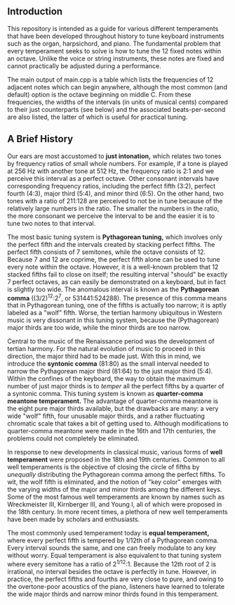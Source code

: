 ## Introduction

This repository is intended as a guide for various different temperaments that have been developed throughout history to tune keyboard instruments such as the organ, harpsichord, and piano. The fundamental problem that every temperament seeks to solve is how to tune the 12 fixed notes within an octave. Unlike the voice or string instruments, these notes are fixed and cannot practically be adjusted during a performance.

The main output of main.cpp is a table which lists the frequencies of 12 adjacent notes which can begin anywhere, although the most common (and default) option is the octave beginning on middle C. From these frequencies, the widths of the intervals (in units of musical cents) compared to their just counterparts (see below) and the associated beats-per-second are also listed, the latter of which is useful for practical tuning.

## A Brief History

Our ears are most accustomed to **just intonation,** which relates two tones by frequency ratios of small whole numbers. For example, if a tone is played at 256 Hz with another tone at 512 Hz, the frequency ratio is 2:1 and we perceive this interval as a perfect octave. Other consonant intervals have corresponding frequency ratios, including the perfect fifth (3:2), perfect fourth (4:3), major third (5:4), and minor third (6:5). On the other hand, two tones with a ratio of 211:128 are perceived to not be in tune because of the relatively large numbers in the ratio. The smaller the numbers in the ratio, the more consonant we perceive the interval to be and the easier it is to tune two notes to that interval.

The most basic tuning system is **Pythagorean tuning,** which involves only the perfect fifth and the intervals created by stacking perfect fifths. The perfect fifth consists of 7 semitones, while the octave consists of 12. Because 7 and 12 are coprime, the perfect fifth alone can be used to tune every note within the octave. However, it is a well-known problem that 12 stacked fifths fail to close on itself; the resulting interval "should" be exactly 7 perfect octaves, as can easily be demonstrated on a keyboard, but in fact is slightly too wide. The anomalous interval is known as the **Pythagorean comma** ((3/2)<sup>12</sup>:2<sup>7</sup>, or 531441:524288). The presence of this comma means that in Pythagorean tuning, one of the fifths is actually too narrow; it is aptly labeled as a "wolf" fifth. Worse, the tertian harmony ubiquitous in Western music is very dissonant in this tuning system, because the (Pythagorean) major thirds are too wide, while the minor thirds are too narrow.

Central to the music of the Renaissance period was the development of tertian harmony. For the natural evolution of music to proceed in this direction, the major third had to be made just. With this in mind, we introduce the **syntonic comma** (81:80) as the small interval needed to narrow the Pythagorean major third (81:64) to the just major third (5:4). Within the confines of the keyboard, the way to obtain the maximum number of just major thirds is to *temper* all the perfect fifths by a quarter of a syntonic comma. This tuning system is known as **quarter-comma meantone temperament.** The advantage of quarter-comma meantone is the eight pure major thirds available, but the drawbacks are many: a very wide "wolf" fifth, four unusable major thirds, and a rather fluctuating chromatic scale that takes a bit of getting used to. Although modifications to quarter-comma meantone were made in the 16th and 17th centuries, the problems could not completely be eliminated.

In response to new developments in classical music, various forms of **well temperament** were proposed in the 18th and 19th centuries. Common to all well temperaments is the objective of closing the circle of fifths by *unequally* distributing the Pythagorean comma among the perfect fifths. To wit, the wolf fifth is eliminated, and the notion of "key color" emerges with the varying widths of the major and minor thirds among the different keys. Some of the most famous well temperaments are known by names such as Wreckmeister III, Kirnberger III, and Young I, all of which were proposed in the 18th century. In more recent times, a plethora of new well temperaments have been made by scholars and enthusiasts.

The most commonly used temperament today is **equal temperament,** where every perfect fifth is tempered by 1/12th of a Pythagorean comma. Every interval sounds the same, and one can freely modulate to any key without worry. Equal temperament is also equivalent to that tuning system where every semitone has a ratio of 2<sup>1/12</sup>:1. Because the 12th root of 2 is irrational, no interval besides the octave is perfectly in tune. However, in practice, the perfect fifths and fourths are very close to pure, and owing to the overtone-poor acoustics of the piano, listeners have learned to tolerate the wide major thirds and narrow minor thirds found in this temperament. 

